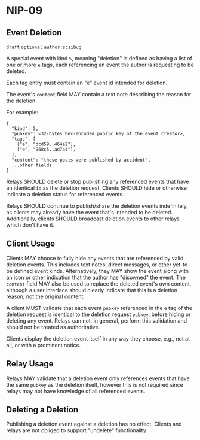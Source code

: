 NIP-09
======

Event Deletion
--------------

`draft` `optional` `author:scsibug`

A special event with kind `5`, meaning "deletion" is defined as having a list of one or more `e` tags, each referencing an event the author is requesting to be deleted.

Each tag entry must contain an "e" event id intended for deletion.

The event's `content` field MAY contain a text note describing the reason for the deletion.

For example:

```
{
  "kind": 5,
  "pubkey": <32-bytes hex-encoded public key of the event creator>,
  "tags": [
    ["e", "dcd59..464a2"],
    ["e", "968c5..ad7a4"],
  ],
  "content": "these posts were published by accident",
  ...other fields
}
```

Relays SHOULD delete or stop publishing any referenced events that have an identical `id` as the deletion request.  Clients SHOULD hide or otherwise indicate a deletion status for referenced events.

Relays SHOULD continue to publish/share the deletion events indefinitely, as clients may already have the event that's intended to be deleted. Additionally, clients SHOULD broadcast deletion events to other relays which don't have it.

## Client Usage

Clients MAY choose to fully hide any events that are referenced by valid deletion events.  This includes text notes, direct messages, or other yet-to-be defined event kinds.  Alternatively, they MAY show the event along with an icon or other indication that the author has "disowned" the event.  The `content` field MAY also be used to replace the deleted event's own content, although a user interface should clearly indicate that this is a deletion reason, not the original content.

A client MUST validate that each event `pubkey` referenced in the `e` tag of the deletion request is identical to the deletion request `pubkey`, before hiding or deleting any event.  Relays can not, in general, perform this validation and should not be treated as authoritative.

Clients display the deletion event itself in any way they choose, e.g., not at all, or with a prominent notice.

## Relay Usage

Relays MAY validate that a deletion event only references events that have the same `pubkey` as the deletion itself, however this is not required since relays may not have knowledge of all referenced events.

## Deleting a Deletion

Publishing a deletion event against a deletion has no effect.  Clients and relays are not obliged to support "undelete" functionality.
